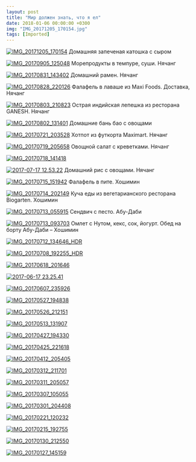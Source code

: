 ```yaml
---
layout: post
title: "Мир должен знать, что я ел"
date: 2018-01-06 00:00:00 +0300
img: "IMG_20171205_170154.jpg"
tags: [Imported]
---
```


[![IMG_20171205_170154](/blog/assetsIMG_20171205_170154.jpg)](/blog/assetsIMG_20171205_170154.jpg) Домашняя запеченая катошка с сыром

[![IMG_20170905_125048](/blog/assetsIMG_20170905_125048.jpg)](/blog/assetsIMG_20170905_125048.jpg) Морепродукты в темпуре, суши. Нячанг

[![IMG_20170831_143402](/blog/assetsIMG_20170831_143402.jpg)](/blog/assetsIMG_20170831_143402.jpg) Домашний рамен. Нячанг

[![IMG_20170828_220126](/blog/assetsIMG_20170828_220126.jpg)](/blog/assetsIMG_20170828_220126.jpg) Фалафель в лаваше из Maxi Foods. Доставка, Нячанг

[![IMG_20170803_210823](/blog/assetsIMG_20170803_210823.jpg)](/blog/assetsIMG_20170803_210823.jpg) Острая индийская лепешка из ресторана GANESH. Нячанг

[![IMG_20170802_131401](/blog/assetsIMG_20170802_131401.jpg)](/blog/assetsIMG_20170802_131401.jpg) Домашние бань бао с овощами

[![IMG_20170721_203528](/blog/assetsIMG_20170721_203528.jpg)](/blog/assetsIMG_20170721_203528.jpg) Хотпот из футкорта Maximart. Нячанг

[![IMG_20170719_205658](/blog/assetsIMG_20170719_205658.jpg)](/blog/assetsIMG_20170719_205658.jpg) Овощной салат с креветками. Нячанг

[![IMG_20170718_141418](/blog/assetsIMG_20170718_141418.jpg)](/blog/assetsIMG_20170718_141418.jpg)

[![2017-07-17 12.53.22](/blog/assets2017-07-17-12.53.22.jpg)](/blog/assets2017-07-17-12.53.22.jpg) Домашний рис с овощами. Нячанг

[![IMG_20170715_151942](/blog/assetsIMG_20170715_151942.jpg)](/blog/assetsIMG_20170715_151942.jpg) Фалафель в пите. Хошимин

[![IMG_20170714_202149](/blog/assetsIMG_20170714_202149.jpg)](/blog/assetsIMG_20170714_202149.jpg) Куча еды из вегетарианского ресторана Biogarten. Хошимин

[![IMG_20170713_055915](/blog/assetsIMG_20170713_055915.jpg)](/blog/assetsIMG_20170713_055915.jpg) Сендвич с песто. Абу-Даби

[![IMG_20170713_093703](/blog/assetsIMG_20170713_093703.jpg)](/blog/assetsIMG_20170713_093703.jpg) Омлет с Нутом, кекс, сок, йогурт. Обед на борту Абу-Даби – Хошимин

[![IMG_20170712_134646_HDR](/blog/assetsIMG_20170712_134646_HDR.jpg)](/blog/assetsIMG_20170712_134646_HDR.jpg)

[![IMG_20170708_192255_HDR](/blog/assetsIMG_20170708_192255_HDR.jpg)](/blog/assetsIMG_20170708_192255_HDR.jpg)

[![IMG_20170618_201646](/blog/assetsIMG_20170618_201646.jpg)](/blog/assetsIMG_20170618_201646.jpg)

[![2017-06-17 23.25.41](/blog/assets2017-06-17-23.25.41.jpg)](/blog/assets2017-06-17-23.25.41.jpg)

[![IMG_20170607_235926](/blog/assetsIMG_20170607_235926.jpg)](/blog/assetsIMG_20170607_235926.jpg)

[![IMG_20170527_194838](/blog/assetsIMG_20170527_194838.jpg)](/blog/assetsIMG_20170527_194838.jpg)

[![IMG_20170526_212151](/blog/assetsIMG_20170526_212151.jpg)](/blog/assetsIMG_20170526_212151.jpg)

[![IMG_20170513_131907](/blog/assetsIMG_20170513_131907.jpg)](/blog/assetsIMG_20170513_131907.jpg)

[![IMG_20170427_194330](/blog/assetsIMG_20170427_194330.jpg)](/blog/assetsIMG_20170427_194330.jpg)

[![IMG_20170425_221618](/blog/assetsIMG_20170425_221618.jpg)](/blog/assetsIMG_20170425_221618.jpg)

[![IMG_20170412_205405](/blog/assetsIMG_20170412_205405.jpg)](/blog/assetsIMG_20170412_205405.jpg)

[![IMG_20170312_211701](/blog/assetsIMG_20170312_211701-e1515268197277.jpg)](https://vlaim.s3.amazonaws.com/uploads/2018/01/IMG_20170312_211701.jpg)

[![IMG_20170311_205057](/blog/assetsIMG_20170311_205057.jpg)](/blog/assetsIMG_20170311_205057.jpg)

[![IMG_20170307_105055](/blog/assetsIMG_20170307_105055.jpg)](/blog/assetsIMG_20170307_105055.jpg)

[![IMG_20170301_204408](/blog/assetsIMG_20170301_204408.jpg)](/blog/assetsIMG_20170301_204408.jpg)

[![IMG_20170221_120232](/blog/assetsIMG_20170221_120232.jpg)](/blog/assetsIMG_20170221_120232.jpg)

[![IMG_20170215_192755](/blog/assetsIMG_20170215_192755-e1515268226680.jpg)](https://vlaim.s3.amazonaws.com/uploads/2018/01/IMG_20170215_192755.jpg)

[![IMG_20170130_212550](/blog/assetsIMG_20170130_212550-e1515268248547.jpg)](https://vlaim.s3.amazonaws.com/uploads/2018/01/IMG_20170130_212550.jpg)

[![IMG_20170127_145159](/blog/assetsIMG_20170127_145159.jpg)](/blog/assetsIMG_20170127_145159.jpg)